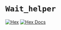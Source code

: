 # `Wait_helper`

[![Hex](http://img.shields.io/hexpm/v/wait_helper.svg)](https://hex.pm/packages/wait_helper)
[![Hex Docs](https://img.shields.io/badge/wait_helper.svg)](https://hexdocs.pm/wait_helper/)
